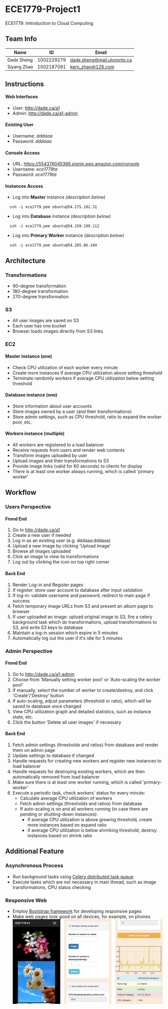 # ECE1779-Project1
ECE1779: Introduction to Cloud Computing
## Team Info
Name | ID | Email
------------ | ------------- | -------------
Dade Sheng | 1002229279 | dade.sheng@mail.utoronto.ca
Siyang Zhao | 1002187091 | kern_zhao@126.com
## Instructions
#### Web Interfaces
- User: http://dade.ca/a1
- Admin: http://dade.ca/a1-admin
#### Existing User
- Username: _dddaaa_
- Password: _dddaaa_
#### Console Access
- URL: https://554376045366.signin.aws.amazon.com/console
- Username: _ece1779ta_
- Password: _ece1779ta_
#### Instances Access
- Log into __Master__ instance _(description below)_
```
  ssh -i ece1779.pem ubuntu@54.175.182.31
```
- Log into __Database__ instance _(description below)_
```
  ssh -i ece1779.pem ubuntu@54.159.199.112
```
- Log into __Primary Worker__ instance _(description below)_
```
  ssh -i ece1779.pem ubuntu@54.205.86.184
```
## Architecture
### Transformations
* 90-degree transformation
* 180-degree transformation
* 270-degree transformation
### S3
- All user images are saved on S3
- Each user has one bucket
- Browser loads images directly from S3 links
### EC2
#### Master instance (one)
- Check CPU utilization of each worker every minute
- Create more instances if average CPU utilization above setting threshold
- Terminate randomly workers if average CPU utilization below setting threshold
#### Database instance (one)
- Store information about user accounts
- Store images owned by a user (and their transformations)
- Store admin settings, such as CPU threshold, ratio to expand the worker pool, etc.
#### Workers instance (multiple)
- All workers are registered to a load balancer
- Receive requests from users and render web contents
- Transform images uploaded by user
- Upload images and their transformations to S3
- Provide image links (valid for 60 seconds) to clients for display
- There is at least one worker always running, which is called 'primary worker'
## Workflow
### Users Perspective
#### Frond End
1. Go to http://dade.ca/a1
2. Create a new user if needed
3. Log in as an existing user (e.g. dddaaa:dddaaa)
4. Upload a new image by clicking 'Upload Image'
5. Browse all images uploaded
6. Click an image to view its transformations
7. Log out by clicking the icon on top right corner
#### Back End
1. Render Log-in and Register pages
2. If register: store user account to database after input validation
3. If log-in: validate username and password, redirect to main page if success
4. Fetch temporary image URLs from S3 and present an album page to browser
5. If user uploaded an image: upload original image to S3, fire a celery background task which do transformations, upload transformations to S3, and write S3 keys to database
6. Maintain a log-in session which expire in 5 minutes
7. Automatically log out the user if it's idle for 5 minutes
### Admin Perspective
#### Frond End
1. Go to http://dade.ca/a1-admin
2. Choose from 'Manually setting worker pool' or 'Auto-scaling the worker pool'
3. If manually, select the number of worker to create/destroy, and click 'Create'/'Destroy' button
4. If auto-scaling, adjust parameters (threshold or ratio), which will be saved to database once changed
5. View CPU utilization graph and detailed statistics, such as instance state, etc.
6. Click the button 'Delete all user images' if necessary
#### Back End
1. Fetch admin settings (thresholds and ratios) from database and render them on admin page
2. Update settings to database if changed
3. Handle requests for creating new workers and register new instances to load balancer
4. Handle requests for destroying existing workers, which are then automatically removed from load balancer
5. Make sure there is at least one worker running, which is called 'primary-worker'
6. Execute a periodic task, check workers' status for every minute:
   * Calculate average CPU utilization of workers
   * Fetch admin settings (thresholds and ratios) from database
   * If auto-scaling is on and all workers running (in case there are pending or shutting-down instances):
      * if average CPU utilization is above growing threshold, create more instances based on expand ratio
      * if average CPU utilization is below shrinking threshold, destroy instances based on shrink ratio
## Additional Feature
### Asynchronous Process
- Run background tasks using [Celery distributed task queue](http://www.celeryproject.org)
- Execute tasks which are not necessary in main thread, such as image transformations, CPU status checking
### Responsive Web
- Employ [Bootstrap framework](http://getbootstrap.com) for developing responsive pages
- Make web pages look good on all devices, for example, on phones
![Alt text](/document/responsive.jpg?raw=true "Optional Title")
